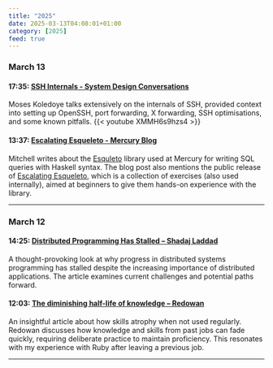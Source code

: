 ```yaml
---
title: "2025"
date: 2025-03-13T04:08:01+01:00
category: [2025]
feed: true
---
```


### March 13

#### 17:35: [SSH Internals - System Design Conversations][4]

Moses Koledoye talks extensively on the internals of SSH, provided context into setting up OpenSSH, port forwarding, X forwarding, SSH optimisations, and some known pitfalls.
{{< youtube XMMH6s9hzs4 >}}

[4]: https://www.youtube.com/watch?v=XMMH6s9hzs4

#### 13:37: [Escalating Esqueleto - Mercury Blog][3]

Mitchell writes about the [Esquleto](https://hackage.haskell.org/package/esqueleto) library used at Mercury for writing SQL queries with Haskell syntax. The blog post also mentions the public release of [Escalating Esqueleto](https://github.com/mercurytechnologies/escalating-esqueleto), which is a collection of exercises (also used internally), aimed at beginners to give them hands-on experience with the library. 

[3]: https://mercury.com/blog/escalating-esqueleto

---

### March 12

#### 14:25: [Distributed Programming Has Stalled – Shadaj Laddad][2]

A thought-provoking look at why progress in distributed systems programming has stalled despite the increasing importance of distributed applications. The article examines current challenges and potential paths forward.

[2]: https://www.shadaj.me/writing/distributed-programming-stalled/

#### 12:03: [The diminishing half-life of knowledge – Redowan][1]

An insightful article about how skills atrophy when not used regularly. Redowan discusses how knowledge and skills from past jobs can fade quickly, requiring deliberate practice to maintain proficiency. This resonates with my experience with Ruby after leaving a previous job.

[1]: https://rednafi.com/zephyr/diminishing_half_life_of_knowledge/



---
